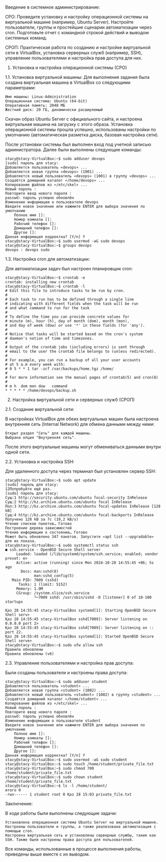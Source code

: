 Введение в системное администрирование: 

СРО: Проведите установку и настройку операционной системы на виртуальной машине (например, Ubuntu Server). Настройте пользователи, группы и простейшие сценарии автоматизации через cron. Подготовьте отчет с командной строкой действий и выводом системных команд. 

СРОП: Практическая работа по созданию и настройке виртуальной сети в VirtualBox, установка серверных служб (например, SSH), управление пользователями и настройка прав доступа для них. 


1. Установка и настройка операционной системы (СРО)

1.1. Установка виртуальной машины: Для выполнения задания была создана виртуальная машина в VirtualBox со следующими параметрами:

    Имя машины: Linux-Administration
    Операционная система: Ubuntu (64-bit)
    Оперативная память: 2048 МБ
    Жесткий диск: 20 ГБ, динамически расширяемый

Скачан образ Ubuntu Server с официального сайта, и настроена виртуальная машина на загрузку с этого образа. Установка операционной системы прошла успешно, использованы настройки по умолчанию (автоматическая разметка диска, базовая настройка сети).

После установки системы был выполнен вход под учетной записью администратора. Далее были выполнены следующие команды:

```console
stacy@stacy-VirtualBox:~$ sudo adduser devops
[sudo] пароль для stacy: 
Добавляется пользователь «devops» ...
Добавляется новая группа «devops» (1001) ...
Добавляется новый пользователь «devops» (1001) в группу «devops» ...
Создаётся домашний каталог «/home/devops» ...
Копирование файлов из «/etc/skel» ...
Новый пароль : 
Повторите ввод нового пароля : 
passwd: пароль успешно обновлён
Изменение информации о пользователе devops
Введите новое значение или нажмите ENTER для выбора значения по умолчанию
	Полное имя []: 
	Номер комнаты []: 
	Рабочий телефон []: 
	Домашний телефон []: 
	Другое []: 
Данная информация корректна? [Y/n] Y
stacy@stacy-VirtualBox:~$ sudo usermod -aG sudo devops
stacy@stacy-VirtualBox:~$ groups devops
devops : devops sudo
```

1.3. Настройка cron для автоматизации:

Для автоматизации задач был настроен планировщик cron:


```console
stacy@stacy-VirtualBox:~$ crontab -e
crontab: installing new crontab
stacy@stacy-VirtualBox:~$ crontab -l
# Edit this file to introduce tasks to be run by cron.
# 
# Each task to run has to be defined through a single line
# indicating with different fields when the task will be run
# and what command to run for the task
# 
# To define the time you can provide concrete values for
# minute (m), hour (h), day of month (dom), month (mon),
# and day of week (dow) or use '*' in these fields (for 'any').
# 
# Notice that tasks will be started based on the cron's system
# daemon's notion of time and timezones.
# 
# Output of the crontab jobs (including errors) is sent through
# email to the user the crontab file belongs to (unless redirected).
# 
# For example, you can run a backup of all your user accounts
# at 5 a.m every week with:
# 0 5 * * 1 tar -zcf /var/backups/home.tgz /home/
# 
# For more information see the manual pages of crontab(5) and cron(8)
# 
# m h  dom mon dow   command
* * * * * /home/devops/backup.sh
```


2. Настройка виртуальной сети и серверных служб (СРОП)

2.1. Создание виртуальной сети:

В настройках VirtualBox для обеих виртуальных машин была настроена внутренняя сеть (Internal Network) для обмена данными между ними:

    Открыт раздел "Сеть" для каждой машины.
    Выбрана опция "Внутренняя сеть".

После этого виртуальные машины могут обмениваться данными внутри одной сети.

2.2. Установка и настройка SSH:

Для удаленного доступа через терминал был установлен сервер SSH:
```console
stacy@stacy-VirtualBox:~$ sudo apt update
[sudo] пароль для stacy: 
12Попробуйте ещё раз.
[sudo] пароль для stacy: 
Сущ:1 http://security.ubuntu.com/ubuntu focal-security InRelease               
Сущ:2 http://kz.archive.ubuntu.com/ubuntu focal InRelease                      
Пол:3 http://kz.archive.ubuntu.com/ubuntu focal-updates InRelease [128 kB]
Сущ:4 http://kz.archive.ubuntu.com/ubuntu focal-backports InRelease            
Получено 128 kB за 7с (19,2 kB/s)                                              
Чтение списков пакетов… Готово
Построение дерева зависимостей       
Чтение информации о состоянии… Готово
Может быть обновлено 347 пакетов. Запустите «apt list --upgradable» для их показа.
stacy@stacy-VirtualBox:~$ sudo systemctl status ssh
● ssh.service - OpenBSD Secure Shell server
     Loaded: loaded (/lib/systemd/system/ssh.service; enabled; vendor preset: e>
     Active: active (running) since Mon 2024-10-28 14:55:45 +06; 5s ago
       Docs: man:sshd(8)
             man:sshd_config(5)
   Main PID: 7009 (sshd)
      Tasks: 1 (limit: 5152)
     Memory: 1.0M
     CGroup: /system.slice/ssh.service
             └─7009 sshd: /usr/sbin/sshd -D [listener] 0 of 10-100 startups

Қаз 28 14:55:45 stacy-VirtualBox systemd[1]: Starting OpenBSD Secure Shell serv>
Қаз 28 14:55:45 stacy-VirtualBox sshd[7009]: Server listening on 0.0.0.0 port 2>
Қаз 28 14:55:45 stacy-VirtualBox sshd[7009]: Server listening on :: port 22.
Қаз 28 14:55:45 stacy-VirtualBox systemd[1]: Started OpenBSD Secure Shell serve>
stacy@stacy-VirtualBox:~$ sudo ufw allow ssh
Правила обновлены
Правила обновлены (v6)
```

2.3. Управление пользователями и настройка прав доступа:

Были созданы пользователи и настроены права доступа:
```console
stacy@stacy-VirtualBox:~$ sudo adduser student
Добавляется пользователь «student» ...
Добавляется новая группа «student» (1002) ...
Добавляется новый пользователь «student» (1002) в группу «student» ...
Создаётся домашний каталог «/home/student» ...
Копирование файлов из «/etc/skel» ...
Новый пароль : 
Повторите ввод нового пароля : 
passwd: пароль успешно обновлён
Изменение информации о пользователе student
Введите новое значение или нажмите ENTER для выбора значения по умолчанию
	Полное имя []: 
	Номер комнаты []: 
	Рабочий телефон []: 
	Домашний телефон []: 
	Другое []: 
Данная информация корректна? [Y/n] Y
stacy@stacy-VirtualBox:~$ sudo usermod -aG sudo student
stacy@stacy-VirtualBox:~$ sudo touch /home/student/private_file.txt
stacy@stacy-VirtualBox:~$ sudo chmod 700 /home/student/private_file.txt
stacy@stacy-VirtualBox:~$ sudo chown student /home/student/private_file.txt
stacy@stacy-VirtualBox:~$ ls -l /home/student/
итого 0
-rwx------ 1 student root 0 Қаз 28 15:03 private_file.txt
```

Заключение:

В ходе работы были выполнены следующие задачи:

    Установлена операционная система Ubuntu Server на виртуальной машине.
    Настроены пользователи и группы, а также реализована автоматизация с помощью cron.
    Настроена виртуальная сеть и установлены серверные службы, такие как SSH. Также были настроены права доступа для пользователей.

Все команды, использованные в процессе выполнения работы, приведены выше вместе с их выводом.
